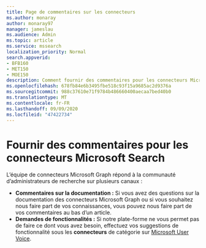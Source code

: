 ```yaml
---
title: Page de commentaires sur les connecteurs
ms.author: monaray
author: monaray97
manager: jameslau
ms.audience: Admin
ms.topic: article
ms.service: mssearch
localization_priority: Normal
search.appverid:
- BFB160
- MET150
- MOE150
description: Comment fournir des commentaires pour les connecteurs Microsoft Search
ms.openlocfilehash: 678fb84e6b3495fbe518c93f15a9685ac2d9376a
ms.sourcegitcommit: 988c37610e71f9784b486660400aecaa7bed40b0
ms.translationtype: MT
ms.contentlocale: fr-FR
ms.lasthandoff: 09/09/2020
ms.locfileid: "47422734"
---
```

# <a name="provide-feedback-for-microsoft-search-connectors"></a>Fournir des commentaires pour les connecteurs Microsoft Search

L’équipe de connecteurs Microsoft Graph répond à la communauté d’administrateurs de recherche sur plusieurs canaux :

* **Commentaires sur la documentation :** Si vous avez des questions sur la documentation des connecteurs Microsoft Graph ou si vous souhaitez nous faire part de vos connaissances, vous pouvez nous faire part de vos commentaires au bas d’un article.
* **Demandes de fonctionnalités :** Si notre plate-forme ne vous permet pas de faire ce dont vous avez besoin, effectuez vos suggestions de fonctionnalité sous les **connecteurs** de catégorie sur [Microsoft User Voice](https://microsoftsearch.uservoice.com/forums/926998-connectors).
